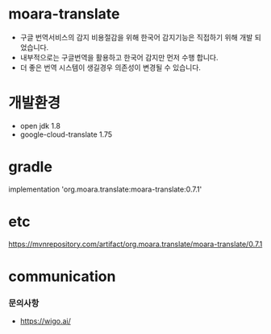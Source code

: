 # moara-translate
- 구글 번역서비스의 감지 비용절감을 위해 한국어 감지기능은 직접하기 위해 개발 되었습니다.
- 내부적으로는 구글번역을 활용하고 한국어 감지만 먼저 수행 합니다.
- 더 좋은 번역 시스템이 생길경우 의존성이 변경될 수 있습니다. 

# 개발환경
- open jdk 1.8
- google-cloud-translate 1.75


# gradle
implementation 'org.moara.translate:moara-translate:0.7.1'

# etc
https://mvnrepository.com/artifact/org.moara.translate/moara-translate/0.7.1

# communication
### 문의사항
- https://wigo.ai/